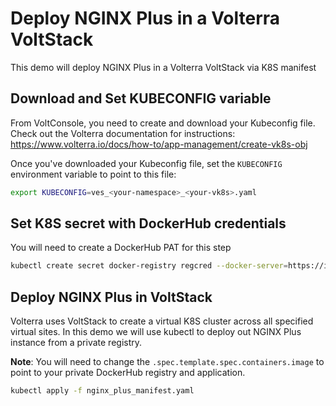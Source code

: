 # Deploy NGINX Plus in a Volterra VoltStack

This demo will deploy NGINX Plus in a Volterra VoltStack via K8S manifest

## Download and Set KUBECONFIG variable

From VoltConsole, you need to create and download your Kubeconfig file. Check out the Volterra documentation for instructions:
https://www.volterra.io/docs/how-to/app-management/create-vk8s-obj

Once you've downloaded your Kubeconfig file, set the `KUBECONFIG` environment variable to point to this file:

```bash
export KUBECONFIG=ves_<your-namespace>_<your-vk8s>.yaml
```

## Set K8S secret with DockerHub credentials

You will need to create a DockerHub PAT for this step

```bash
kubectl create secret docker-registry regcred --docker-server=https://index.docker.io/v2/ --docker-username=<your-name> --docker-password=<your-pword> --docker-email=<your-email>
```

## Deploy NGINX Plus in VoltStack

Volterra uses VoltStack to create a virtual K8S cluster across all specified virtual sites. In this demo we will use kubectl to deploy out NGINX Plus instance from a private registry.

**Note**: You will need to change the `.spec.template.spec.containers.image` to point to your private DockerHub registry and application.

```bash
kubectl apply -f nginx_plus_manifest.yaml
```
